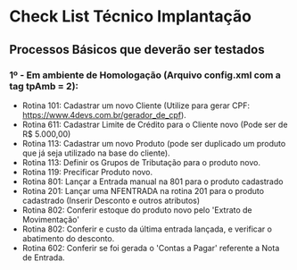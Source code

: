 # Check List Técnico Implantação

## Processos Básicos que deverão ser testados

### 1º - Em ambiente de Homologação (Arquivo config.xml com a tag tpAmb = 2):

* Rotina 101: Cadastrar um novo Cliente (Utilize para gerar CPF: https://www.4devs.com.br/gerador_de_cpf).
* Rotina 611: Cadastrar Limite de Crédito para o Cliente novo (Pode ser de R$ 5.000,00)
* Rotina 113: Cadastrar um novo Produto (pode ser duplicado um produto que já seja utilizado na base do cliente).
* Rotina 113: Definir os Grupos de Tributação para o produto novo.
* Rotina 119: Precificar Produto novo.
* Rotina 801: Lançar a Entrada manual na 801 para o produto cadastrado
* Rotina 201: Lançar uma NFENTRADA na rotina 201 para o produto cadastrado (Inserir Desconto e outros atributos)
* Rotina 802: Conferir estoque do produto novo pelo 'Extrato de Movimentação'
* Rotina 802: Conferir e custo da última entrada lançada, e verificar o abatimento do desconto.
* Rotina 602: Conferir se foi gerada o 'Contas a Pagar' referente a Nota de Entrada.
